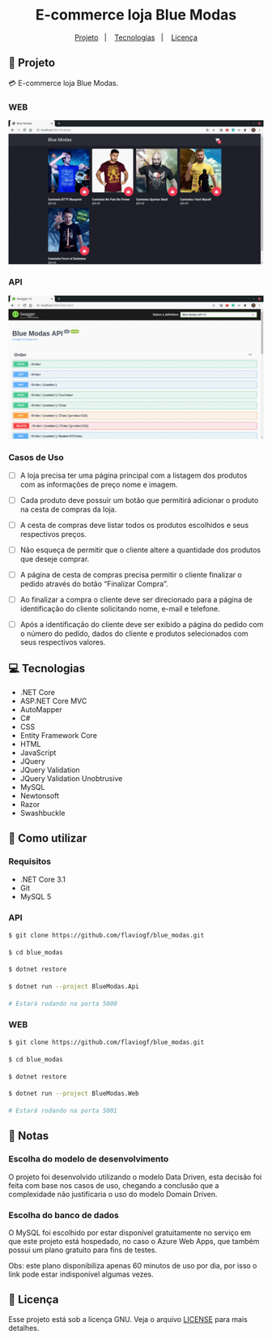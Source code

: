 <h1 align="center">
  E-commerce loja Blue Modas
</h1>

<p align="center">
  <a href="#rocket-projeto">Projeto</a>&nbsp;&nbsp;&nbsp;|&nbsp;&nbsp;&nbsp;
  <a href="#computer-tecnologias">Tecnologias</a>&nbsp;&nbsp;&nbsp;|&nbsp;&nbsp;&nbsp;
  <a href="#memo-licença">Licença</a>
</p>

## :rocket: Projeto

:credit_card: E-commerce loja Blue Modas.

### WEB

<p align="center">
  <img src="./.github/web.gif" />
</p>

### API

<p align="center">
  <img src="./.github/api.gif" />
</p>

### Casos de Uso

- [ ] A loja precisa ter uma página principal com a listagem dos produtos com as informações de
preço nome e imagem.

- [ ] Cada produto deve possuir um botão que permitirá adicionar o produto na cesta de compras
da loja.

- [ ] A cesta de compras deve listar todos os produtos escolhidos e seus respectivos preços.

- [ ] Não esqueça de permitir que o cliente altere a quantidade dos produtos que deseje comprar.

- [ ] A página de cesta de compras precisa permitir o cliente finalizar o pedido através do botão
“Finalizar Compra”.

- [ ] Ao finalizar a compra o cliente deve ser direcionado para a página de identificação do cliente
solicitando nome, e-mail e telefone.

- [ ] Após a identificação do cliente deve ser exibido a página do pedido com o número do pedido,
dados do cliente e produtos selecionados com seus respectivos valores.

## :computer: Tecnologias

- .NET Core
- ASP.NET Core MVC
- AutoMapper
- C#
- CSS
- Entity Framework Core
- HTML
- JavaScript
- JQuery
- JQuery Validation
- JQuery Validation Unobtrusive
- MySQL
- Newtonsoft
- Razor
- Swashbuckle

## :thinking: Como utilizar

### Requisitos

- .NET Core 3.1
- Git
- MySQL 5

### API 

```bash
$ git clone https://github.com/flaviogf/blue_modas.git

$ cd blue_modas

$ dotnet restore

$ dotnet run --project BlueModas.Api

# Estará rodando na porta 5000
```

### WEB
```bash
$ git clone https://github.com/flaviogf/blue_modas.git

$ cd blue_modas

$ dotnet restore

$ dotnet run --project BlueModas.Web

# Estará rodando na porta 5001
```

## :notebook: Notas

### Escolha do modelo de desenvolvimento

O projeto foi desenvolvido utilizando o modelo Data Driven, esta decisão foi feita com base nos casos de uso, chegando a
conclusão que a complexidade não justificaria o uso do modelo Domain Driven.

### Escolha do banco de dados

O MySQL foi escolhido por estar disponível gratuitamente no serviço em que este projeto está hospedado, no caso o Azure
Web Apps, que também possui um plano gratuito para fins de testes.

Obs: este plano disponibiliza apenas 60 minutos de uso por dia, por isso o link pode estar indisponível algumas vezes.

## :memo: Licença

Esse projeto está sob a licença GNU. Veja o arquivo [LICENSE](LICENSE) para mais detalhes.
